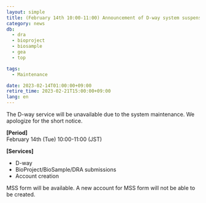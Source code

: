 ```yaml
---
layout: simple
title: (February 14th 10:00-11:00) Announcement of D-way system suspension 
category: news
db:
  - dra
  - bioproject
  - biosample
  - gea
  - top

tags:
  - Maintenance

date: 2023-02-14T01:00:00+09:00
retire_time: 2023-02-21T15:00:00+09:00
lang: en
---
```


The D-way service will be unavailable due to the system maintenance. We apologize for the short notice.

**[Period]**  
February 14th (Tue) 10:00-11:00 (JST)    

**[Services]**
 - D-way
 - BioProject/BioSample/DRA submissions
 - Account creation

MSS form will be available. A new account for MSS form will not be able to be created.
